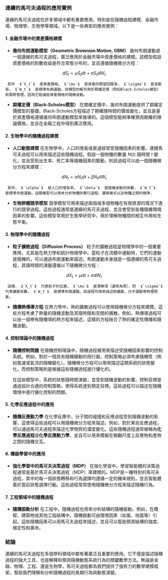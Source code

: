 ### 連續的馬可夫過程的應用實例

連續的馬可夫過程在許多領域中都有重要應用，特別是在隨機過程建模、金融市場、物理學、生物學等領域。以下是一些典型的應用實例：

#### 1. **金融市場中的資產價格建模**
   - **幾何布朗運動模型（Geometric Brownian Motion, GBM）**
     幾何布朗運動是一個連續的馬可夫過程，廣泛應用於金融市場中資產價格的建模。該模型假設資產價格的對數收益是符合常態分布的，並且遵循隨機微分方程：
     
     
```math
dS_t = \mu S_t dt + \sigma S_t dW_t
```

     
     其中  $`S_t`$  是資產價格， $`\mu`$  是資產的期望回報率， $`\sigma`$  是波動率， $`W_t`$  是標準布朗運動。該模型的解可用於期權定價（例如Black-Scholes模型）和風險管理，因為它能捕捉資產價格的隨機波動。

   - **期權定價（Black-Scholes模型）**
     在期權定價中，幾何布朗運動提供了期權定價模型的基礎。Black-Scholes方程描述了期權隨時間的價值變化，並且是基於資產價格遵循幾何布朗運動模型來推導的。這個模型能夠準確預測期權的理論價格，並且在金融工程中得到廣泛應用。

#### 2. **生物學中的隨機過程建模**
   - **人口動態建模**
     在生物學中，人口的增長或衰退經常受隨機因素的影響。連續馬可夫過程可以用來描述這些隨機過程。假設一個物種的數量  $`N(t)`$  隨時間  $`t`$  變化，並且受到出生率、死亡率等隨機因素的驅動，則該過程可以由一個隨機微分方程來建模：
     
     
```math
dN_t = \alpha N_t dt + \beta N_t dW_t
```

     
     其中， $`\alpha`$  是人口的增長率， $`\beta`$  是隨機波動的係數， $`W_t`$  是標準布朗運動。這類模型可以用來分析物種的繁衍過程、遷移模式以及物種之間的競爭。

   - **生物群體競爭模型**
     競爭模型可用來描述兩個或多個物種在有限資源的情況下進行的競爭過程。這些過程通常是連續的馬可夫過程，並且會受到各種隨機環境因素的影響。這些模型常用於生態學研究中，用於理解物種間的相互作用和生態平衡。

#### 3. **物理學中的隨機過程**
   - **粒子擴散過程（Diffusion Process）**
     粒子的擴散過程是物理學中的一個重要應用，尤其是在熱力學和統計物理學中。當粒子在流體中運動時，它們的運動是隨機的，可以通過布朗運動來描述。布朗運動本身就是一個連續的馬可夫過程，其隨時間的演變遵循以下隨機微分方程：
     
     
```math
dX_t = \mu dt + \sigma dW_t
```

     
     這裡， $`X_t`$  代表粒子的位置， $`\mu`$  是漂移項（通常為零），而  $`\sigma`$  代表擴散係數， $`W_t`$  是標準布朗運動。該過程可用來描述熱擴散、分子運動等物理現象。

   - **隨機熱傳導方程**
     在熱力學中，熱的擴散過程可以使用隨機微分方程來建模。這些方程考慮了熱量的隨機波動及其隨時間和空間的擴散。例如，熱傳導過程可以由一個帶有隨機項的熱方程來描述，這樣的方程結合了熱的確定性傳播和隨機波動。

#### 4. **控制理論中的隨機過程**
   - **隨機控制問題**
     在隨機控制理論中，隨機過程被用來描述受隨機因素影響的控制系統。例如，對於一個具有隨機擾動的飛行器，控制策略必須考慮隨機性（例如風速或氣流的隨機變化）。隨機微分方程可以用來描述這類系統的狀態變化，而控制策略則是根據這些隨機過程進行優化的。
     
     在這些模型中，系統的狀態隨時間演變，並受到隨機波動的影響。控制目標是通過設計合適的控制策略，使得系統達到預定目標。這些過程可以描述在隨機環境中進行優化控制的問題。

#### 5. **化學反應過程中的應用**
   - **隨機反應動力學**
     在化學反應中，分子間的碰撞和反應過程受到隨機波動的影響，這使得這些過程可以用隨機微分方程來描述。例如，對於某些反應過程，可以通過馬可夫過程來描述化學物質的濃度變化。這些隨機過程通常被稱為**化學反應過程**或**化學反應動力學**，並且可以用來模擬在微觀尺度上反應物和產物之間的隨機交互。

#### 6. **機器學習中的應用**
   - **強化學習中的馬可夫決策過程（MDP）**
     在強化學習中，學習智能體的決策過程通常是基於馬可夫決策過程（MDP）來建模的。MDP是一種特別的馬可夫過程，其中的每一個狀態轉移和行為選擇均遵循一定的機率規則，並且智能體基於當前狀態選擇行動。這些過程常常使用隨機微分方程來描述隨機行為。

#### 7. **工程領域中的隨機過程**
   - **隨機振動分析**
     在工程中，隨機過程也用來分析結構的隨機振動。例如，在橋樑、建築物或其他工程結構中，隨機振動可由環境因素（如風、地震等）引起。這些隨機因素可以用馬可夫過程來描述，並且可以幫助預測結構的強度、穩定性和壽命。

### 結論

連續的馬可夫過程在多個學科領域中都有著廣泛且重要的應用。它不僅是描述隨機過程的強大工具，也是解釋和預測隨機動態系統行為的關鍵數學方法。無論是金融、物理、工程、還是生物學，馬可夫過程都為我們提供了強有力的數學建模框架，幫助我們理解和分析隨機過程的長期行為與動態演變。